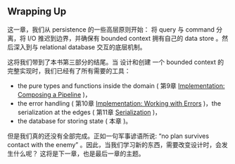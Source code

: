 ## Wrapping Up

这一章，我们从 persistence 的一些高层原则开始： 将 query 与 command 分离，将 I/O 推迟到边界，并确保有 bounded context 拥有自己的 data store 。然后深入到与 relational database 交互的底层机制。

这将我们带到了本书第三部分的结尾。当 设计和创建 一个 bounded context 的完整实现时，我们已经有了所有需要的工具： 
* the pure types and functions inside the domain ( 第9章 [Implementation: Composing a Pipeline]() )，
* the error handling ( 第10章 [Implementation: Working with Errors]() )，the serialization at the edges ( 第11章 [Serialization]() )，
* the database for storing state ( 本章 )。

但是我们真的还没有全部完成。正如一句军事谚语所说: “no plan survives contact with the enemy” 。因此，当我们学习新的东西，需要改变设计时，会发生什么呢？ 这将是下一章，也是最后一章的主题。